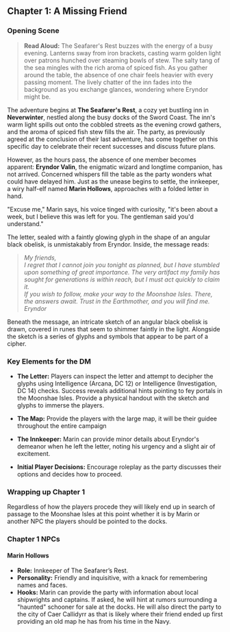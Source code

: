 ## Chapter 1: A Missing Friend

### Opening Scene

> **Read Aloud:**
> The Seafarer's Rest buzzes with the energy of a busy evening. Lanterns sway from iron brackets, casting warm golden light over patrons hunched over steaming bowls of stew. The salty tang of the sea mingles with the rich aroma of spiced fish. As you gather around the table, the absence of one chair feels heavier with every passing moment. The lively chatter of the inn fades into the background as you exchange glances, wondering where Eryndor might be.

The adventure begins at **The Seafarer's Rest**, a cozy yet bustling inn in **Neverwinter**, nestled along the busy docks of the Sword Coast. The inn's warm light spills out onto the cobbled streets as the evening crowd gathers, and the aroma of spiced fish stew fills the air. The party, as previously agreed at the conclusion of their last adventure, has come together on this specific day to celebrate their recent successes and discuss future plans.

However, as the hours pass, the absence of one member becomes apparent: **Eryndor Valin**, the enigmatic wizard and longtime companion, has not arrived. Concerned whispers fill the table as the party wonders what could have delayed him. Just as the unease begins to settle, the innkeeper, a wiry half-elf named **Marin Hollows**, approaches with a folded letter in hand.

"Excuse me," Marin says, his voice tinged with curiosity, "it's been about a week, but I believe this was left for you. The gentleman said you'd understand."

The letter, sealed with a faintly glowing glyph in the shape of an angular black obelisk, is unmistakably from Eryndor. Inside, the message reads:

> *My friends,*\
> *I regret that I cannot join you tonight as planned, but I have stumbled upon something of great importance. The very artifact my family has sought for generations is within reach, but I must act quickly to claim it.*\
> *If you wish to follow, make your way to the Moonshae Isles. There, the answers await. Trust in the Earthmother, and you will find me.*\
> *Eryndor*

Beneath the message, an intricate sketch of an angular black obelisk is drawn, covered in runes that seem to shimmer faintly in the light. Alongside the sketch is a series of glyphs and symbols that appear to be part of a cipher.

### Key Elements for the DM

- **The Letter:** Players can inspect the letter and attempt to decipher the glyphs using Intelligence (Arcana, DC 12) or Intelligence (Investigation, DC 14) checks. Success reveals additional hints pointing to fey portals in the Moonshae Isles. Provide a physical handout with the sketch and glyphs to immerse the players.

- **The Map:** Provide the players with the large map, it will be their guidee throughout the entire campaign

- **The Innkeeper:** Marin can provide minor details about Eryndor's demeanor when he left the letter, noting his urgency and a slight air of excitement.

- **Initial Player Decisions:** Encourage roleplay as the party discusses their options and decides how to proceed.

### Wrapping up Chapter 1

Regardless of how the players procede they will likely end up in search of passage to the Moonshae Isles at this point whether it is by Marin or another NPC the players should be pointed to the docks.

### Chapter 1 NPCs

#### Marin Hollows
- **Role:** Innkeeper of The Seafarer’s Rest.
- **Personality:** Friendly and inquisitive, with a knack for remembering names and faces.
- **Hooks:** Marin can provide the party with information about local shipwrights and captains. If asked, he will hint at rumors surrounding a "haunted" schooner for sale at the docks. He will also direct the party to the city of Caer Callidyrr as that is likely where their friend ended up first providing an old  map he has from his time in the Navy.